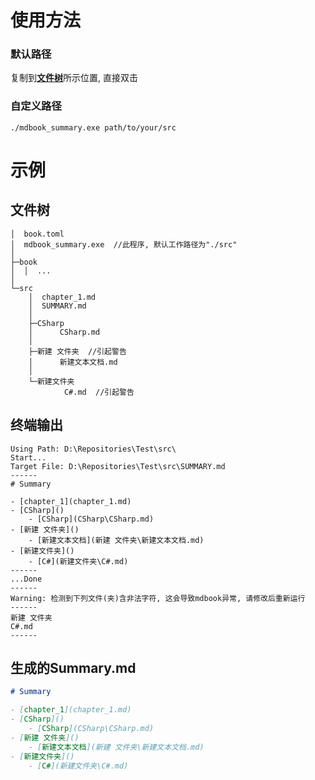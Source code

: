 # 使用方法

### 默认路径

复制到[**文件树**](#文件树)所示位置, 直接双击

### 自定义路径

``` shell
./mdbook_summary.exe path/to/your/src
```

# 示例

## 文件树

```
│  book.toml
│  mdbook_summary.exe  //此程序, 默认工作路径为"./src"
│
├─book
│  │  ...
│
└─src
    │  chapter_1.md
    │  SUMMARY.md
    │
    ├─CSharp
    │      CSharp.md
    │
    ├─新建 文件夹  //引起警告
    │      新建文本文档.md
    │
    └─新建文件夹
            C#.md  //引起警告
```

## 终端输出

```
Using Path: D:\Repositories\Test\src\
Start...
Target File: D:\Repositories\Test\src\SUMMARY.md
------
# Summary

- [chapter_1](chapter_1.md)
- [CSharp]()
    - [CSharp](CSharp\CSharp.md)
- [新建 文件夹]()
    - [新建文本文档](新建 文件夹\新建文本文档.md)
- [新建文件夹]()
    - [C#](新建文件夹\C#.md)
------
...Done
------
Warning: 检测到下列文件(夹)含非法字符, 这会导致mdbook异常, 请修改后重新运行
------
新建 文件夹
C#.md
------
```

## 生成的Summary.md

```markdown
# Summary

- [chapter_1](chapter_1.md)
- [CSharp]()
    - [CSharp](CSharp\CSharp.md)
- [新建 文件夹]()
    - [新建文本文档](新建 文件夹\新建文本文档.md)
- [新建文件夹]()
    - [C#](新建文件夹\C#.md)
```
